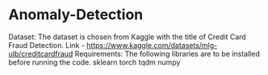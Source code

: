 # Anomaly-Detection

Dataset: The dataset is chosen from Kaggle with the title of Credit Card Fraud Detection. Link - https://www.kaggle.com/datasets/mlg-ulb/creditcardfraud
Requirements: The following libraries are to be installed before running the code.
  sklearn
  torch
  tqdm
  numpy
